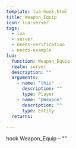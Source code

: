 ```yaml
---
template: lua-hook.html
title: Weapon_Equip
icon: lua-server
tags:
  - lua
  - server
  - needs-verification
  - needs-example
lua:
  function: Weapon_Equip
  realm: server
  description: ""
  arguments:
    - name: "this"
      description: ""
      type: Player
    - name: "pWeapon"
      description: ""
      type: Entity
  returns:
    
---
```


<div class="lua__search__keywords">
hook Weapon_Equip &#x2013; ""
</div>

